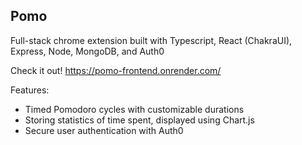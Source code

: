 ## Pomo

Full-stack chrome extension built with Typescript, React (ChakraUI), Express, Node, MongoDB, and Auth0

Check it out! https://pomo-frontend.onrender.com/

Features:

- Timed Pomodoro cycles with customizable durations
- Storing statistics of time spent, displayed using Chart.js
- Secure user authentication with Auth0

